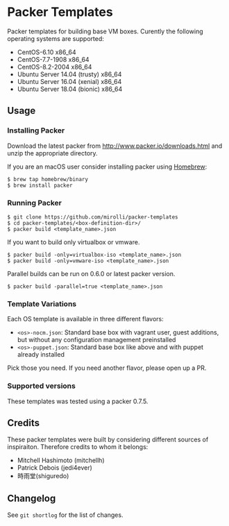 # Packer Templates

Packer templates for building base VM boxes. Curently the following operating systems
are supported:

* CentOS-6.10 x86\_64
* CentOS-7.7-1908 x86\_64
* CentOS-8.2-2004 x86\_64
* Ubuntu Server 14.04 (trusty) x86\_64
* Ubuntu Server 16.04 (xenial) x86\_64
* Ubuntu Server 18.04 (bionic) x86\_64

## Usage

### Installing Packer

Download the latest packer from <http://www.packer.io/downloads.html>
and unzip the appropriate directory.

If you are an macOS user consider installing packer using [Homebrew](http://brew.sh/):

    $ brew tap homebrew/binary
    $ brew install packer

### Running Packer

    $ git clone https://github.com/mirolli/packer-templates
    $ cd packer-templates/<box-definition-dir>/
    $ packer build <template_name>.json

If you want to build only virtualbox or vmware.

    $ packer build -only=virtualbox-iso <template_name>.json
    $ packer build -only=vmware-iso <template_name>.json

Parallel builds can be run on 0.6.0 or latest packer version.

    $ packer build -parallel=true <template_name>.json

### Template Variations

Each OS template is available in three different flavors:

* `<os>-nocm.json`: Standard base box with vagrant user, guest additions, but without any configuration management preinstalled
* `<os>-puppet.json`: Standard base box like above and with puppet already installed

Pick those you need. If you need another flavor, please open up a PR.

### Supported versions

These templates was tested using a packer 0.7.5.

## Credits

These packer templates were built by considering different sources of inspiraiton. Therefore credits to whom it belongs:

* Mitchell Hashimoto (mitchellh)
* Patrick Debois (jedi4ever)
* 時雨堂(shiguredo)

## Changelog

See `git shortlog` for the list of changes.

